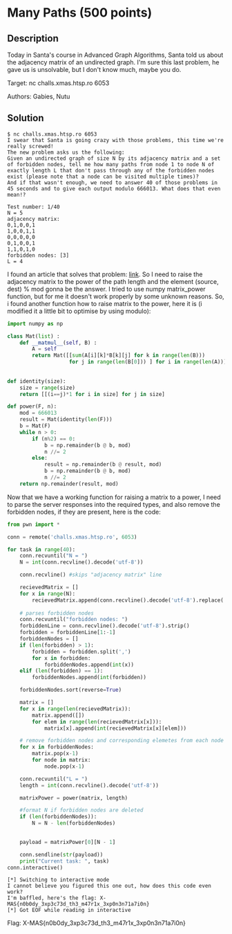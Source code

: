 # Many Paths (500 points)

## Description

Today in Santa's course in Advanced Graph Algorithms, Santa told us about the adjacency matrix of an undirected graph. I'm sure this last problem, he gave us is unsolvable, but I don't know much, maybe you do.

Target: nc challs.xmas.htsp.ro 6053

Authors: Gabies, Nutu

## Solution

```shell
$ nc challs.xmas.htsp.ro 6053
I swear that Santa is going crazy with those problems, this time we're really screwed!
The new problem asks us the following:
Given an undirected graph of size N by its adjacency matrix and a set of forbidden nodes, tell me how many paths from node 1 to node N of exactly length L that don't pass through any of the forbidden nodes exist (please note that a node can be visited multiple times)?
And if that wasn't enough, we need to answer 40 of those problems in 45 seconds and to give each output modulo 666013. What does that even mean!?

Test number: 1/40
N = 5
adjacency matrix:
0,1,0,0,1
1,0,0,1,1
0,0,0,0,0
0,1,0,0,1
1,1,0,1,0
forbidden nodes: [3]
L = 4
```

I found an article that solves that problem: [link](https://cp-algorithms.com/graph/fixed_length_paths.html). So I need to raise the adjacency matrix to the power of the path length and the element (source, dest) % mod gonna be the answer. I tried to use numpy matrix_power function, but for me it doesn't work properly by some unknown reasons. So, i found another function how to raise matrix to the power, here it is (i modified it a little bit to optimise by using modulo):

```python
import numpy as np

class Mat(list) :
    def __matmul__(self, B) :
        A = self
        return Mat([[sum(A[i][k]*B[k][j] for k in range(len(B)))
                    for j in range(len(B[0])) ] for i in range(len(A))])
 
 
def identity(size):
    size = range(size)
    return [[(i==j)*1 for i in size] for j in size]

def power(F, n):
    mod = 666013
    result = Mat(identity(len(F)))
    b = Mat(F)
    while n > 0:
        if (n%2) == 0:
            b = np.remainder(b @ b, mod)
            n //= 2
        else:
            result = np.remainder(b @ result, mod)
            b = np.remainder(b @ b, mod)
            n //= 2
    return np.remainder(result, mod)
```

Now that we have a working function for raising a matrix to a power, I need to parse the server responses into the required types, and also remove the forbidden nodes, if they are present, here is the code:

```python
from pwn import *

conn = remote('challs.xmas.htsp.ro', 6053)

for task in range(40):
    conn.recvuntil("N = ")
    N = int(conn.recvline().decode('utf-8'))

    conn.recvline() #skips "adjacency matrix" line

    recievedMatrix = []
    for x in range(N):
        recievedMatrix.append(conn.recvline().decode('utf-8').replace('\n', '').split(','))
    
    # parses forbidden nodes
    conn.recvuntil("forbidden nodes: ")
    forbiddenLine = conn.recvline().decode('utf-8').strip()
    forbidden = forbiddenLine[1:-1]
    forbiddenNodes = []
    if (len(forbidden) > 1):
        forbidden = forbidden.split(',')
        for x in forbidden:
            forbiddenNodes.append(int(x))
    elif (len(forbidden) == 1):
        forbiddenNodes.append(int(forbidden))

    forbiddenNodes.sort(reverse=True)

    matrix = []
    for x in range(len(recievedMatrix)):
        matrix.append([])
        for elem in range(len(recievedMatrix[x])):
            matrix[x].append(int(recievedMatrix[x][elem]))

    # remove forbidden nodes and corresponding elemetes from each node
    for x in forbiddenNodes:
        matrix.pop(x-1)
        for node in matrix:
            node.pop(x-1)

    conn.recvuntil("L = ")
    length = int(conn.recvline().decode('utf-8'))

    matrixPower = power(matrix, length)

    #format N if forbidden nodes are deleted
    if (len(forbiddenNodes)):
        N = N - len(forbiddenNodes)

    
    payload = matrixPower[0][N - 1]

    conn.sendline(str(payload))
    print("Current task: ", task)
conn.interactive()
```

```shell
[*] Switching to interactive mode
I cannot believe you figured this one out, how does this code even work?
I'm baffled, here's the flag: X-MAS{n0b0dy_3xp3c73d_th3_m47r1x_3xp0n3n71a7i0n}
[*] Got EOF while reading in interactive
```

Flag: X-MAS{n0b0dy_3xp3c73d_th3_m47r1x_3xp0n3n71a7i0n}

